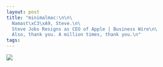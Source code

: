 ```yaml
--- 
layout: post
title: "minimalmac:\n\n\
  Namast\xC3\xA9, Steve.\n\
  Steve Jobs Resigns as CEO of Apple | Business Wire\n\
  Also, thank you. A million times, thank you.\n"
tags: 
---
```

![](http://28.media.tumblr.com/tumblr_lqgfkkZ6jE1qzjb7co1_500.jpg)

